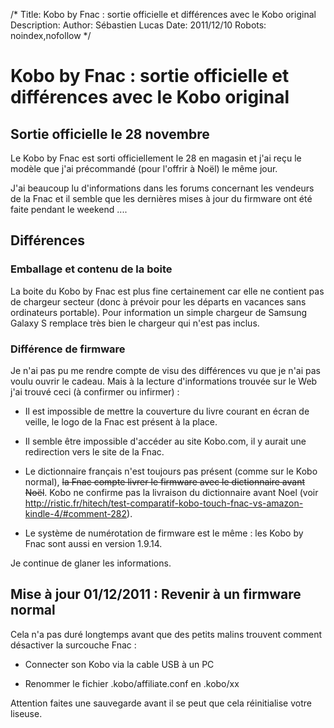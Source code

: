 /*
Title: Kobo by Fnac : sortie officielle et différences avec le Kobo original
Description: 
Author: Sébastien Lucas
Date: 2011/12/10
Robots: noindex,nofollow
*/
# Kobo by Fnac : sortie officielle et différences avec le Kobo original

## Sortie officielle le 28 novembre
Le Kobo by Fnac  est sorti officiellement le 28 en magasin et j'ai reçu le modèle que j'ai précommandé (pour l'offrir à Noël) le même jour.

J'ai beaucoup lu d'informations dans les forums concernant les vendeurs de la Fnac et il semble que les dernières mises à jour du firmware ont été faite pendant le weekend ....

## Différences

###  Emballage et contenu de la boite 
La boite du Kobo by Fnac est plus fine certainement car elle ne contient pas de chargeur secteur (donc à prévoir pour les départs en vacances sans ordinateurs portable). Pour information un simple chargeur de Samsung Galaxy S remplace très bien le chargeur qui n'est pas inclus.
### Différence de firmware

Je n'ai pas pu me rendre compte de visu des différences vu que je n'ai pas voulu ouvrir le cadeau. Mais à la lecture d'informations trouvée sur le Web j'ai trouvé ceci (à confirmer ou infirmer) :

*	Il est impossible de mettre la couverture du livre courant en écran de veille, le logo de la Fnac est présent à la place.

*	Il semble être impossible d'accéder au site Kobo.com, il y aurait une redirection vers le site de la Fnac.

*	Le dictionnaire français n'est toujours pas présent (comme sur le Kobo normal), <del>la Fnac compte livrer le firmware avec le dictionnaire avant Noël</del>. Kobo ne confirme pas la livraison du dictionnaire avant Noel (voir http://ristic.fr/hitech/test-comparatif-kobo-touch-fnac-vs-amazon-kindle-4/#comment-282).

*	Le système de numérotation de firmware est le même : les Kobo by Fnac sont aussi en version 1.9.14.

Je continue de glaner les informations.

## Mise à jour 01/12/2011 : Revenir à un firmware normal

Cela n'a pas duré longtemps avant que des petits malins trouvent comment désactiver la surcouche Fnac :

*	Connecter son Kobo via la cable USB à un PC

*	Renommer le fichier .kobo/affiliate.conf en .kobo/xx

Attention faites une sauvegarde avant il se peut que cela réinitialise votre liseuse. 
